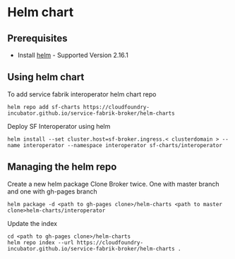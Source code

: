 # Helm chart

## Prerequisites

* Install [helm](https://helm.sh/docs/intro/install/) - Supported Version 2.16.1
## Using helm chart

To add service fabrik interoperator helm chart repo
```shell
helm repo add sf-charts https://cloudfoundry-incubator.github.io/service-fabrik-broker/helm-charts
```

Deploy SF Interoperator using helm
```shell
helm install --set cluster.host=sf-broker.ingress.< clusterdomain > --name interoperator --namespace interoperator sf-charts/interoperator
```

## Managing the helm repo

Create a new helm package
Clone Broker twice. One with master branch and one with gh-pages branch

```shell
helm package -d <path to gh-pages clone>/helm-charts <path to master clone>helm-charts/interoperator
```

Update the index

```shell
cd <path to gh-pages clone>/helm-charts
helm repo index --url https://cloudfoundry-incubator.github.io/service-fabrik-broker/helm-charts .
```